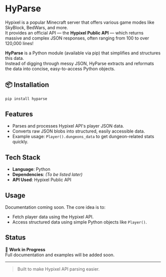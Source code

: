 # HyParse

Hypixel is a popular Minecraft server that offers various game modes like SkyBlock, BedWars, and more.  
It provides an official API — the **Hypixel Public API** — which returns massive and complex JSON responses, often ranging from 100 to over 120,000 lines!

**HyParse** is a Python module (available via pip) that simplifies and structures this data.  
Instead of digging through messy JSON, HyParse extracts and reformats the data into concise, easy-to-access Python objects.

## 📦 Installation

```bash
pip install hyparse
```

## Features

- Parses and processes Hypixel API's player JSON data.
- Converts raw JSON blobs into structured, easily accessible data.
- Example usage: `Player().dungeons_data` to get dungeon-related stats quickly.

## Tech Stack

- **Language**: Python
- **Dependencies**: *(To be listed later)*
- **API Used**: Hypixel Public API

## Usage

Documentation coming soon. The core idea is to:

- Fetch player data using the Hypixel API.
- Access structured data using simple Python objects like `Player()`.

## Status

🚧 **Work in Progress**  
Full documentation and examples will be added soon.

---

> Built to make Hypixel API parsing easier.
